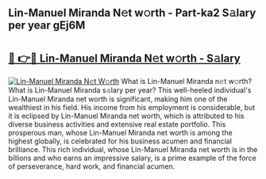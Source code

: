 ## Lin-Manuel Miranda N𝚎t w𝚘rth - Part-ka2 S𝚊lary per year gEj6M

# <h2><a href="http://gc0eaf.nevu.top/?p=Lin-Manuel+Miranda">🔗 👉🔴 Lin-Manuel Miranda N𝚎t w𝚘rth - S𝚊lary</a></h2>

[![Lin-Manuel Miranda N𝚎t W𝚘rth](https://i.imgur.com/Oavwk0R.jpeg)](http://gc0eaf.nevu.top/?p=Lin-Manuel+Miranda)
What is Lin-Manuel Miranda n𝚎t w𝚘rth? What is Lin-Manuel Miranda s𝚊lary per year?
This well-heeled individual's Lin-Manuel Miranda net worth is significant, making him one of the wealthiest in his field. His income from his employment is considerable, but it is eclipsed by Lin-Manuel Miranda net worth, which is attributed to his diverse business activities and extensive real estate portfolio. This prosperous man, whose Lin-Manuel Miranda net worth is among the highest globally, is celebrated for his business acumen and financial brilliance. This rich individual, whose Lin-Manuel Miranda net worth is in the billions and who earns an impressive salary, is a prime example of the force of perseverance, hard work, and financial acumen.
